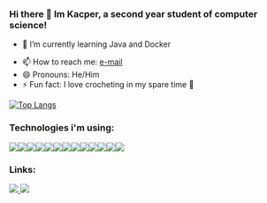### Hi there 👋 Im Kacper, a second year student of computer science!

<!-- - 🔭 I’m currently working on ... -->
- 🌱 I’m currently learning Java and Docker
<!-- - 👯 I’m looking to collaborate on ... -->
<!-- - 🤔 I’m looking for help with ... -->
<!-- - 💬 Ask me about ... -->
- 📫 How to reach me: [e-mail](mailto:kacperkurz@protonmail.com)
- 😄 Pronouns: He/Him
- ⚡ Fun fact: I love crocheting in my spare time 🧶

[![Top Langs](https://github-readme-stats.vercel.app/api/top-langs/?username=KacperKurz)](https://github.com/anuraghazra/github-readme-stats)

### Technologies i'm using:
<img src="https://img.icons8.com/color/48/000000/c-plus-plus-logo.png"/><img src="https://img.icons8.com/color/48/000000/python.png"/><img src="https://img.icons8.com/color/48/000000/html-5--v1.png"/><img src="https://img.icons8.com/color/48/000000/css3.png"/><img src="https://img.icons8.com/color/48/000000/javascript.png"/><img src="https://img.icons8.com/plasticine/48/000000/react.png"/><img src="https://img.icons8.com/dusk/48/000000/scala.png"/><img src="https://img.icons8.com/color/48/000000/postgreesql.png"/><img src="https://img.icons8.com/color/48/000000/java-coffee-cup-logo.png"/><img src="https://img.icons8.com/color/48/000000/git.png"/><img src="https://img.icons8.com/color/48/000000/linux.png"/><img src="https://img.icons8.com/color/48/000000/mongodb.png"/><img src="https://img.icons8.com/color/48/000000/docker.png"/>

### Links:
<a href="kacperkurz.me">
    <img src="https://img.icons8.com/dusk/48/000000/domain.png"/>
<a/>
<a href ="https://www.linkedin.com/in/kacper-kurz-175707199/">
    <img src="https://img.icons8.com/fluent/48/000000/linkedin.png"/>
<a/>


